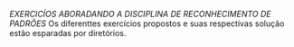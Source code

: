 *EXERCICÍOS ABORADANDO A DISCIPLINA DE RECONHECIMENTO DE PADRÕES*
Os diferenttes exercícios propostos e suas respectivas solução estão esparadas por diretórios.
